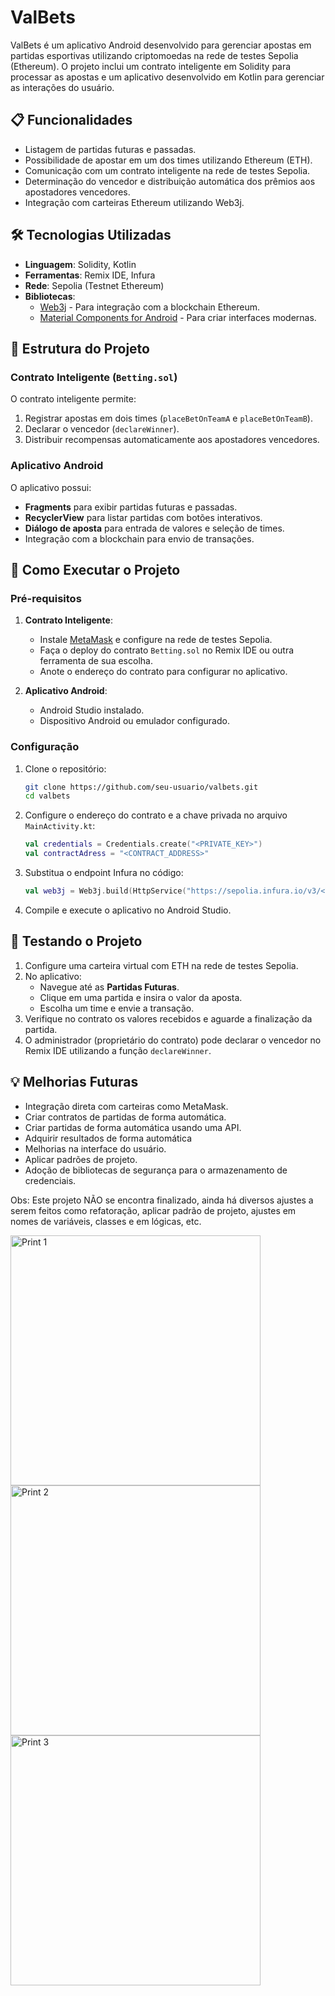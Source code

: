 # ValBets

ValBets é um aplicativo Android desenvolvido para gerenciar apostas em partidas esportivas utilizando criptomoedas na rede de testes Sepolia (Ethereum). O projeto inclui um contrato inteligente em Solidity para processar as apostas e um aplicativo desenvolvido em Kotlin para gerenciar as interações do usuário.

## 📋 Funcionalidades

- Listagem de partidas futuras e passadas.
- Possibilidade de apostar em um dos times utilizando Ethereum (ETH).
- Comunicação com um contrato inteligente na rede de testes Sepolia.
- Determinação do vencedor e distribuição automática dos prêmios aos apostadores vencedores.
- Integração com carteiras Ethereum utilizando Web3j.

## 🛠️ Tecnologias Utilizadas

- **Linguagem**: Solidity, Kotlin
- **Ferramentas**: Remix IDE, Infura
- **Rede**: Sepolia (Testnet Ethereum)
- **Bibliotecas**:
  - [Web3j](https://github.com/web3j/web3j) - Para integração com a blockchain Ethereum.
  - [Material Components for Android](https://material.io/develop/android) - Para criar interfaces modernas.

## 📝 Estrutura do Projeto

### Contrato Inteligente (`Betting.sol`)

O contrato inteligente permite:
1. Registrar apostas em dois times (`placeBetOnTeamA` e `placeBetOnTeamB`).
2. Declarar o vencedor (`declareWinner`).
3. Distribuir recompensas automaticamente aos apostadores vencedores.

### Aplicativo Android

O aplicativo possui:
- **Fragments** para exibir partidas futuras e passadas.
- **RecyclerView** para listar partidas com botões interativos.
- **Diálogo de aposta** para entrada de valores e seleção de times.
- Integração com a blockchain para envio de transações.

## 🚀 Como Executar o Projeto

### Pré-requisitos

1. **Contrato Inteligente**:
   - Instale [MetaMask](https://metamask.io/) e configure na rede de testes Sepolia.
   - Faça o deploy do contrato `Betting.sol` no Remix IDE ou outra ferramenta de sua escolha.
   - Anote o endereço do contrato para configurar no aplicativo.

2. **Aplicativo Android**:
   - Android Studio instalado.
   - Dispositivo Android ou emulador configurado.

### Configuração

1. Clone o repositório:
   ```bash
   git clone https://github.com/seu-usuario/valbets.git
   cd valbets

2. Configure o endereço do contrato e a chave privada no arquivo `MainActivity.kt`:
   ```kotlin
   val credentials = Credentials.create("<PRIVATE_KEY>")
   val contractAdress = "<CONTRACT_ADDRESS>"
   ```

3. Substitua o endpoint Infura no código:
   ```kotlin
   val web3j = Web3j.build(HttpService("https://sepolia.infura.io/v3/<YOUR_INFURA_PROJECT_ID>"))
   ```

4. Compile e execute o aplicativo no Android Studio.

## 🧪 Testando o Projeto

1. Configure uma carteira virtual com ETH na rede de testes Sepolia.
2. No aplicativo:
   - Navegue até as **Partidas Futuras**.
   - Clique em uma partida e insira o valor da aposta.
   - Escolha um time e envie a transação.
3. Verifique no contrato os valores recebidos e aguarde a finalização da partida.
4. O administrador (proprietário do contrato) pode declarar o vencedor no Remix IDE utilizando a função `declareWinner`.

## 💡 Melhorias Futuras

- Integração direta com carteiras como MetaMask.
- Criar contratos de partidas de forma automática.
- Criar partidas de forma automática usando uma API.
- Adquirir resultados de forma automática
- Melhorias na interface do usuário.
- Aplicar padrões de projeto.
- Adoção de bibliotecas de segurança para o armazenamento de credenciais.

Obs: Este projeto NÃO se encontra finalizado, ainda há diversos ajustes a serem feitos como refatoração, aplicar padrão de projeto, ajustes em nomes de variáveis, classes e em lógicas, etc.

<img src="https://github.com/user-attachments/assets/0a1e16a5-ba7f-4e4f-aa72-218589f2414a" alt="Print 1" width="400"/>
<img src="https://github.com/user-attachments/assets/0720bb1a-0f4d-4a91-8dc3-169c469c7199" alt="Print 2" width="400"/>
<img src="https://github.com/user-attachments/assets/9dc1726f-88b2-458b-853c-a6f8ba014fe4" alt="Print 3" width="400"/>

